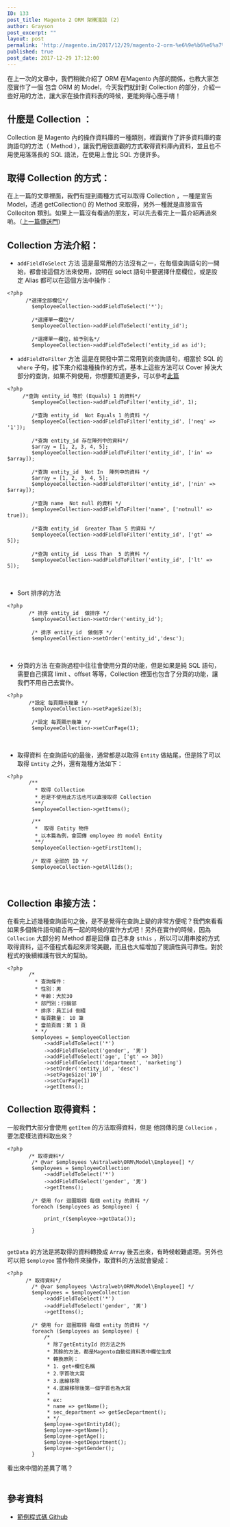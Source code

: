 ```yaml
---
ID: 133
post_title: Magento 2 ORM 架構淺談 (2)
author: Grayson
post_excerpt: ""
layout: post
permalink: 'http://magento.im/2017/12/29/magento-2-orm-%e6%9e%b6%e6%a7%8b%e6%b7%ba%e8%ab%87-2/'
published: true
post_date: 2017-12-29 17:12:00
---
```

在上一次的文章中，我們稍微介紹了 ORM 在Magento 內部的關係，也教大家怎麼實作了一個 包含 ORM 的 Model，今天我們就針對 Collection 的部分，介紹一些好用的方法，讓大家在操作資料表的時候，更能夠得心應手唷！
<br>

<h2>什麼是 Collection  ：</h2>

Collection 是 Magento 內的操作資料庫的一種類別，裡面實作了許多資料庫的查詢語句的方法（ Method ），讓我們用很直觀的方式取得資料庫內資料，並且也不用使用落落長的 SQL 語法，在使用上會比 SQL 方便許多。
<br>

<h2>取得 Collection 的方式：</h2>

在上一篇的文章裡面，我們有提到兩種方式可以取得 Collection ，一種是宣告 Model，透過 getCollection() 的 Method 來取得，另外一種就是直接宣告 Colleciton 類別。如果上一篇沒有看過的朋友，可以先去看完上一篇介紹再過來喲。（<a href="http://magento.im/2017/12/29/magento-2-orm-%E6%9E%B6%E6%A7%8B%E6%B7%BA%E8%AB%87-1/" title="上一篇傳送門">上一篇傳送門</a>)
<br>

<h2>Collection 方法介紹：</h2>

<ul>
<li><code>addFieldToSelect</code> 方法
這是最常用的方法沒有之一，在每個查詢語句的一開始，都會接這個方法來使用，說明在 select 語句中要選擇什麼欄位，或是設定 Alias 都可以在這個方法中操作：</li>
</ul>

<pre class="line-numbers prism-highlight" data-start="1"><code class="language-php">&lt;?php
      /*選擇全部欄位*/
        $employeeCollection-&gt;addFieldToSelect('*');

        /*選擇單一欄位*/
        $employeeCollection-&gt;addFieldToSelect('entity_id');

        /*選擇單一欄位，給予別名*/
        $employeeCollection-&gt;addFieldToSelect('entity_id as id');
</code></pre>

<ul>
<li><code>addFieldToFilter</code> 方法
這是在開發中第二常用到的查詢語句，相當於 SQL 的 <code>where</code> 子句，接下來介紹幾種操作的方式，基本上這些方法可以 Cover 掉決大部分的查詢，如果不夠使用，你想要知道更多，可以參考<a href="http://www.tutorialmines.net/addattributetofilter-conditions-in-magento/" title="此篇">此篇</a></li>
</ul>

<pre class="line-numbers prism-highlight" data-start="1"><code class="language-php">&lt;?php
     /*查詢 entity_id 等於 (Equals) 1 的資料*/
        $employeeCollection-&gt;addFieldToFilter('entity_id', 1);

        /*查詢 entity_id  Not Equals 1 的資料 */
        $employeeCollection-&gt;addFieldToFilter('entity_id', ['neq' =&gt; '1']);

        /*查詢 entity_id 存在陣列中的資料*/
        $array = [1, 2, 3, 4, 5];
        $employeeCollection-&gt;addFieldToFilter('entity_id', ['in' =&gt; $array]);

        /*查詢 entity_id  Not In  陣列中的資料 */
        $array = [1, 2, 3, 4, 5];
        $employeeCollection-&gt;addFieldToFilter('entity_id', ['nin' =&gt; $array]);

        /*查詢 name  Not null 的資料 */
        $employeeCollection-&gt;addFieldToFilter('name', ['notnull' =&gt; true]);

        /*查詢 entity_id  Greater Than 5 的資料 */
        $employeeCollection-&gt;addFieldToFilter('entity_id', ['gt' =&gt; 5]);

        /*查詢 entity_id  Less Than  5 的資料 */
        $employeeCollection-&gt;addFieldToFilter('entity_id', ['lt' =&gt; 5]);
</code></pre>

<br>

<ul>
<li>Sort 排序的方法</li>
</ul>

<pre class="line-numbers prism-highlight" data-start="1"><code class="language-php">&lt;?php
       /* 排序 entity_id  做排序 */
        $employeeCollection-&gt;setOrder('entity_id');

        /* 排序 entity_id  做倒序 */
        $employeeCollection-&gt;setOrder('entity_id','desc');
</code></pre>

<br>

<ul>
<li>分頁的方法
在查詢過程中往往會使用分頁的功能，但是如果是純 SQL 語句，需要自己撰寫 limit 、offset 等等，Collection 裡面也包含了分頁的功能，讓我們不用自己去實作。</li>
</ul>

<pre class="line-numbers prism-highlight" data-start="1"><code class="language-php">&lt;?php
       /*設定 每頁顯示幾筆 */
        $employeeCollection-&gt;setPageSize(3);

        /*設定 每頁顯示幾筆 */
        $employeeCollection-&gt;setCurPage(1);
</code></pre>

<br>

<ul>
<li>取得資料
在查詢語句的最後，通常都是以取得 <code>Entity</code> 做結尾，但是除了可以取得 <code>Entity</code> 之外，還有幾種方法如下：</li>
</ul>

<pre class="line-numbers prism-highlight" data-start="1"><code class="language-php">&lt;?php
       /**
         * 取得 Collection
         * 若是不使用此方法也可以直接取得 Collection
         **/
        $employeeCollection-&gt;getItems();

        /**
         *  取得 Entity 物件
         * 以本篇為例，會回傳 employee 的 model Entity
         **/
        $employeeCollection-&gt;getFirstItem();

        /* 取得 全部的 ID */
        $employeeCollection-&gt;getAllIds();
</code></pre>

<br>

<h2>Collection 串接方法：</h2>

在看完上述幾種查詢語句之後，是不是覺得在查詢上變的非常方便呢？我們來看看如果多個條件語句組合再一起的時候的實作方式吧！另外在實作的時候，因為 <code>Collecion</code> 大部分的 Method 都是回傳 自己本身 <code>$this</code>  ，所以可以用串接的方式取得資料，這不僅程式看起來非常美觀，而且也大幅增加了閱讀性與可靠性。對於程式的後續維護有很大的幫助。

<pre class="line-numbers prism-highlight" data-start="1"><code class="language-php">&lt;?php
       /*
         * 查詢條件：
         * 性別：男
         * 年齡：大於30
         * 部門別：行銷部
         * 排序：員工id 倒續
         * 每頁數量： 10 筆
         * 當前頁面：第 1 頁
         * */
        $employees = $employeeCollection
            -&gt;addFieldToSelect('*')
            -&gt;addFieldToSelect('gender', '男')
            -&gt;addFieldToSelect('age', ['gt' =&gt; 30])
            -&gt;addFieldToSelect('department', 'marketing')
            -&gt;setOrder('entity_id', 'desc')
            -&gt;setPageSize('10')
            -&gt;setCurPage(1)
            -&gt;getItems();
</code></pre>

<h2>Collection 取得資料：</h2>

一般我們大部分會使用 <code>getItem</code> 的方法取得資料，但是 他回傳的是 <code>Collecion</code> ，要怎麼樣法資料取出來？

<pre class="line-numbers prism-highlight" data-start="1"><code class="language-php">&lt;?php
       /* 取得資料*/
        /* @var $employees \Astralweb\ORM\Model\Employee[] */
        $employees = $employeeCollection
            -&gt;addFieldToSelect('*')
            -&gt;addFieldToSelect('gender', '男')
            -&gt;getItems();

        /* 使用 for 迴圈取得 每個 entity 的資料 */
        foreach ($employees as $employee) {

            print_r($employee-&gt;getData());

        }
</code></pre>

<br>
<code>getData</code> 的方法是將取得的資料轉換成 <code>Array</code> 後丟出來，有時候較難處理。另外也可以把 <code>$employee</code>  當作物件來操作，取資料的方法就會變成：

<pre class="line-numbers prism-highlight" data-start="1"><code class="language-php">&lt;?php
      /* 取得資料*/
        /* @var $employees \Astralweb\ORM\Model\Employee[] */
        $employees = $employeeCollection
            -&gt;addFieldToSelect('*')
            -&gt;addFieldToSelect('gender', '男')
            -&gt;getItems();

        /* 使用 for 迴圈取得 每個 entity 的資料 */
        foreach ($employees as $employee) {
            /*
             * 除了getEntityId 的方法之外
             * 其餘的方法，都是Magento自動從資料表中欄位生成
             * 轉換原則：
             * 1. get+欄位名稱
             * 2.字首改大寫
             * 3.底線移除
             * 4.底線移除後第一個字首也為大寫
             *
             * ex:
             * name =&gt; getName();
             * sec_department =&gt; getSecDepartment();
             * */
            $employee-&gt;getEntityId();
            $employee-&gt;getName();
            $employee-&gt;getAge();
            $employee-&gt;getDepartment();
            $employee-&gt;getGender();
        }
</code></pre>

看出來中間的差異了嗎？
<br><br>

<h2>參考資料</h2>

<ul>
<li><a href="https://github.com/AstralWebTW/ORM-module" title="ㄎ">範例程式碼 Github</a></li>
</ul>